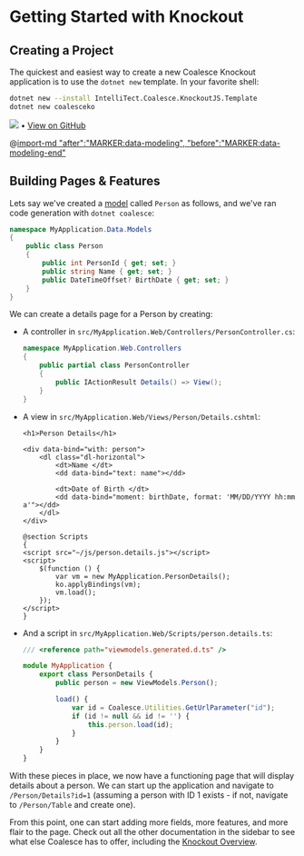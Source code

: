 # Getting Started with Knockout

## Creating a Project

The quickest and easiest way to create a new Coalesce Knockout application is to use the ``dotnet new`` template. In your favorite shell:

``` sh
dotnet new --install IntelliTect.Coalesce.KnockoutJS.Template
dotnet new coalesceko
```

[![](https://img.shields.io/nuget/v/IntelliTect.Coalesce.KnockoutJS.Template)](https://www.nuget.org/packages/IntelliTect.Coalesce.KnockoutJS.Template/) • [View on GitHub](https://github.com/IntelliTect/IntelliTect.Coalesce.KnockoutJS.Template) 

@[import-md "after":"MARKER:data-modeling", "before":"MARKER:data-modeling-end"](../agnostic/getting-started-modeling.md)

## Building Pages & Features

Lets say we've created a [model](/modeling/model-types/entities.md) called `Person` as follows, and we've ran code generation with ``dotnet coalesce``:

``` c#
namespace MyApplication.Data.Models 
{
    public class Person
    {
        public int PersonId { get; set; }
        public string Name { get; set; }
        public DateTimeOffset? BirthDate { get; set; }
    }
}
```

We can create a details page for a Person by creating:

- A controller in ``src/MyApplication.Web/Controllers/PersonController.cs``:

    ``` c#
    namespace MyApplication.Web.Controllers
    {
        public partial class PersonController
        {
            public IActionResult Details() => View();
        }
    }
    ```

- A view in ``src/MyApplication.Web/Views/Person/Details.cshtml``:

    ``` razor
    <h1>Person Details</h1>

    <div data-bind="with: person">
        <dl class="dl-horizontal">
            <dt>Name </dt>
            <dd data-bind="text: name"></dd>

            <dt>Date of Birth </dt>
            <dd data-bind="moment: birthDate, format: 'MM/DD/YYYY hh:mm a'"></dd>
        </dl>
    </div>

    @section Scripts
    {
    <script src="~/js/person.details.js"></script>
    <script>
        $(function () {
            var vm = new MyApplication.PersonDetails();
            ko.applyBindings(vm);
            vm.load();
        });
    </script>
    }
    ```

- And a script in ``src/MyApplication.Web/Scripts/person.details.ts``:

    ``` ts
    /// <reference path="viewmodels.generated.d.ts" />

    module MyApplication {
        export class PersonDetails {
            public person = new ViewModels.Person();

            load() {
                var id = Coalesce.Utilities.GetUrlParameter("id");
                if (id != null && id != '') {
                    this.person.load(id);
                }
            }
        }
    }
    ```

With these pieces in place, we now have a functioning page that will display details about a person. We can start up the application and navigate to ``/Person/Details?id=1`` (assuming a person with ID 1 exists - if not, navigate to ``/Person/Table`` and create one).

From this point, one can start adding more fields, more features, and more flair to the page. Check out all the other documentation in the sidebar to see what else Coalesce has to offer, including the [Knockout Overview](/stacks/ko/overview.md).